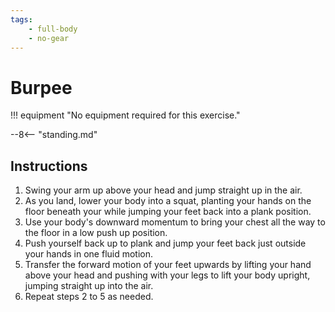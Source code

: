 ```yaml
---
tags:
    - full-body
    - no-gear
---
```


#  Burpee

!!! equipment "No equipment required for this exercise."

--8<-- "standing.md"

## Instructions

1. Swing your arm up above your head and jump straight up in the air.
2. As you land, lower your body into a squat, planting your hands on the floor beneath your while jumping your feet back into a plank position.
3. Use your body's downward momentum to bring your chest all the way to the floor in a low push up position.
4. Push yourself back up to plank and jump your feet back just outside your hands in one fluid motion.
5. Transfer the forward motion of your feet upwards by lifting your hand above your head and pushing with your legs to lift your body upright, jumping straight up into the air.
6. Repeat steps 2 to 5 as needed.